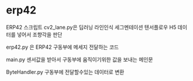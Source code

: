 # erp42
ERP42 스크립트 
cv2_lane.py은 딥러닝 라인인식 세그멘테이션 텐서플로우 H5 데이터를 넣어서 조향각을 판단

erp42.py 은 ERP42 구동부에 메세지 전달하는 코드

main.py 센서값을 받아서 구동부에 움직이기위한 값을 보내는 메인문

ByteHandler.py 구동부에 전달할수있는 데이터로 변환
